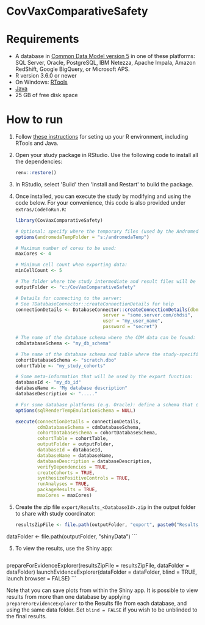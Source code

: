 CovVaxComparativeSafety
==============================


Requirements
============

- A database in [Common Data Model version 5](https://github.com/OHDSI/CommonDataModel) in one of these platforms: SQL Server, Oracle, PostgreSQL, IBM Netezza, Apache Impala, Amazon RedShift, Google BigQuery, or Microsoft APS.
- R version 3.6.0 or newer
- On Windows: [RTools](http://cran.r-project.org/bin/windows/Rtools/)
- [Java](http://java.com)
- 25 GB of free disk space

How to run
==========
1. Follow [these instructions](https://ohdsi.github.io/Hades/rSetup.html) for seting up your R environment, including RTools and Java. 

2. Open your study package in RStudio. Use the following code to install all the dependencies:

	```r
	renv::restore()
	```

3. In RStudio, select 'Build' then 'Install and Restart' to build the package.

3. Once installed, you can execute the study by modifying and using the code below. For your convenience, this code is also provided under `extras/CodeToRun.R`:

	```r
	library(CovVaxComparativeSafety)

	# Optional: specify where the temporary files (used by the Andromeda package) will be created:
	options(andromedaTempFolder = "s:/andromedaTemp")
	
	# Maximum number of cores to be used:
	maxCores <- 4
	
	# Minimum cell count when exporting data:
	minCellCount <- 5
	
	# The folder where the study intermediate and result files will be written:
	outputFolder <- "c:/CovVaxComparativeSafety"
	
	# Details for connecting to the server:
	# See ?DatabaseConnector::createConnectionDetails for help
	connectionDetails <- DatabaseConnector::createConnectionDetails(dbms = "postgresql",
									server = "some.server.com/ohdsi",
									user = "my_user_name",
									password = "secret")
	
	# The name of the database schema where the CDM data can be found:
	cdmDatabaseSchema <- "my_db_schema"
	
	# The name of the database schema and table where the study-specific cohorts will be instantiated:
	cohortDatabaseSchema <- "scratch.dbo"
	cohortTable <- "my_study_cohorts"
	
	# Some meta-information that will be used by the export function:
	databaseId <- "my_db_id"
	databaseName <- "My database description"
	databaseDescription <- "....."
	
	# For some database platforms (e.g. Oracle): define a schema that can be used to emulate temp tables:
	options(sqlRenderTempEmulationSchema = NULL)
	
	execute(connectionDetails = connectionDetails,
            cdmDatabaseSchema = cdmDatabaseSchema,
            cohortDatabaseSchema = cohortDatabaseSchema,
            cohortTable = cohortTable,
            outputFolder = outputFolder,
            databaseId = databaseId,
            databaseName = databaseName,
            databaseDescription = databaseDescription,
            verifyDependencies = TRUE,
            createCohorts = TRUE,
            synthesizePositiveControls = TRUE,
            runAnalyses = TRUE,
            packageResults = TRUE,
            maxCores = maxCores)
	```

4. Create the zip file ```export/Results_<DatabaseId>.zip``` in the output folder to share with study coordinator:

	```r
	resultsZipFile <- file.path(outputFolder, "export", paste0("Results_", databaseId, ".zip"))
  dataFolder <- file.path(outputFolder, "shinyData")
	```
	
5. To view the results, use the Shiny app:

	```r
  prepareForEvidenceExplorer(resultsZipFile = resultsZipFile, dataFolder = dataFolder)
  launchEvidenceExplorer(dataFolder = dataFolder, 
                         blind = TRUE, 
                       launch.browser = FALSE)
	```
  
  Note that you can save plots from within the Shiny app. It is possible to view results from more than one database by applying `prepareForEvidenceExplorer` to the Results file from each database, and using the same data folder. Set `blind = FALSE` if you wish to be unblinded to the final results.
